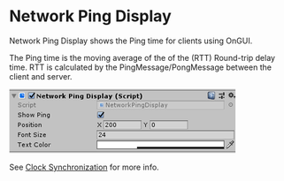# Network Ping Display 

Network Ping Display shows the Ping time for clients using OnGUI. 

The Ping time is the moving average of the of the (RTT) Round-trip delay time. RTT is calculated by the PingMessage/PongMessage between the client and server.

![Inspector](NetworkPingDisplay.png)

See [Clock Synchronization](../Guides/ClockSync.md) for more info.